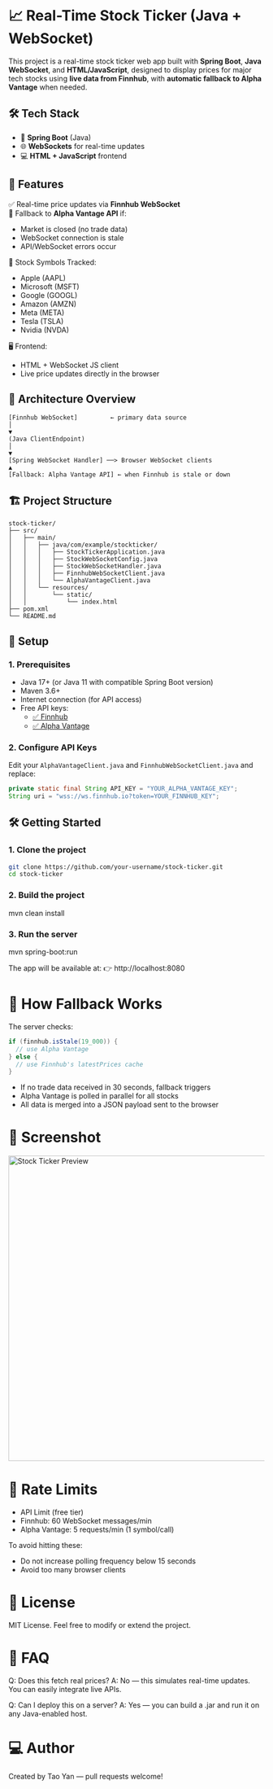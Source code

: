 
# 📈 Real-Time Stock Ticker (Java + WebSocket)

This project is a real-time stock ticker web app built with **Spring Boot**, **Java WebSocket**, and **HTML/JavaScript**, designed to display prices for major tech stocks using **live data from Finnhub**, with **automatic fallback to Alpha Vantage** when needed.
## 🛠️ Tech Stack
- 🧩 **Spring Boot** (Java)
- 🌐 **WebSockets** for real-time updates
- 💻 **HTML + JavaScript** frontend

## 🚀 Features

✅ Real-time price updates via **Finnhub WebSocket**  
🔁 Fallback to **Alpha Vantage API** if:
- Market is closed (no trade data)
- WebSocket connection is stale
- API/WebSocket errors occur

📡 Stock Symbols Tracked:
- Apple (AAPL)
- Microsoft (MSFT)
- Google (GOOGL)
- Amazon (AMZN)
- Meta (META)
- Tesla (TSLA)
- Nvidia (NVDA)

🖥️ Frontend:
- HTML + WebSocket JS client
- Live price updates directly in the browser

## 🧱 Architecture Overview
```
[Finnhub WebSocket]         ← primary data source
│
▼
(Java ClientEndpoint)
│
▼
[Spring WebSocket Handler] ──> Browser WebSocket clients
▲
[Fallback: Alpha Vantage API] ← when Finnhub is stale or down
```


## 🏗️ Project Structure
```
stock-ticker/
├── src/
│   ├── main/
│   │   ├── java/com/example/stockticker/
│   │   │   ├── StockTickerApplication.java
│   │   │   ├── StockWebSocketConfig.java
│   │   │   ├── StockWebSocketHandler.java
│   │   │   ├── FinnhubWebSocketClient.java
│   │   │   └── AlphaVantageClient.java
│   │   └── resources/
│   │       └── static/
│   │           └── index.html
├── pom.xml
└── README.md

```

## 🚀 Setup

### 1. Prerequisites

- Java 17+ (or Java 11 with compatible Spring Boot version)
- Maven 3.6+
- Internet connection (for API access)
- Free API keys:
    - [✅ Finnhub](https://finnhub.io)
    - [✅ Alpha Vantage](https://www.alphavantage.co/support/#api-key)

### 2. Configure API Keys

Edit your `AlphaVantageClient.java` and `FinnhubWebSocketClient.java` and replace:

```java
private static final String API_KEY = "YOUR_ALPHA_VANTAGE_KEY";
String uri = "wss://ws.finnhub.io?token=YOUR_FINNHUB_KEY";
```


## 🛠️ Getting Started

### 1. Clone the project

```bash
git clone https://github.com/your-username/stock-ticker.git
cd stock-ticker
```

### 2. Build the project

mvn clean install

### 3. Run the server

mvn spring-boot:run

The app will be available at:
👉 http://localhost:8080


# 🧠 How Fallback Works
The server checks:
```java
if (finnhub.isStale(19_000)) {
  // use Alpha Vantage
} else {
  // use Finnhub's latestPrices cache
}
```
- If no trade data received in 30 seconds, fallback triggers
- Alpha Vantage is polled in parallel for all stocks
- All data is merged into a JSON payload sent to the browser


# 🎨 Screenshot
<img src="https://github.com/user-attachments/assets/ac33456c-abec-44b8-b9fe-f33ef9dc140d" width="600" alt="Stock Ticker Preview"/>

# 🔐 Rate Limits
* API  Limit (free tier)
* Finnhub:  60 WebSocket messages/min
* Alpha Vantage: 5 requests/min (1 symbol/call)

To avoid hitting these:
- Do not increase polling frequency below 15 seconds
- Avoid too many browser clients


# 📜 License

MIT License.
Feel free to modify or extend the project.


# 🙋 FAQ

Q: Does this fetch real prices?
A: No — this simulates real-time updates. You can easily integrate live APIs.

Q: Can I deploy this on a server?
A: Yes — you can build a .jar and run it on any Java-enabled host.


# ‍💻 Author

Created by Tao Yan — pull requests welcome!
